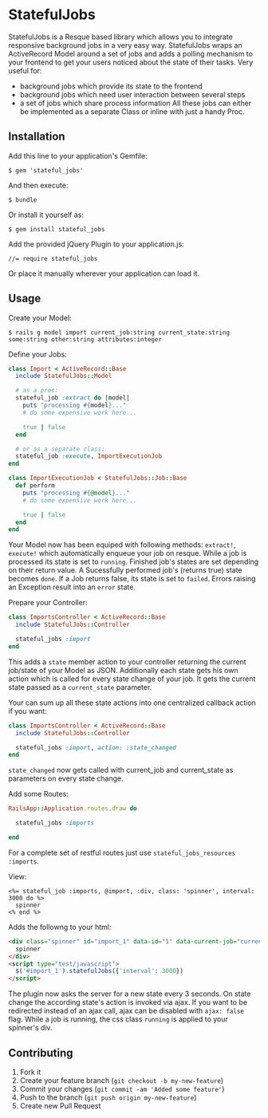 # StatefulJobs

StatefulJobs is a Resque based library which allows you to integrate responsive background jobs in a very easy way.
StatefulJobs wraps an ActiveRecord Model around a set of jobs and adds a polling mechanism to your frontend to get your users noticed about the state of their tasks.
Very useful for:
* background jobs which provide its state to the frontend
* background jobs which need user interaction between several steps
* a set of jobs which share process information
All these jobs can either be implemented as a separate Class or inline with just a handy Proc.


## Installation

Add this line to your application's Gemfile:

```
$ gem 'stateful_jobs'
```

And then execute:

```
$ bundle
```

Or install it yourself as:

```
$ gem install stateful_jobs
```

Add the provided jQuery Plugin to your application.js:
```
//= require stateful_jobs
```

Or place it manually wherever your application can load it.


## Usage

Create your Model:

```
$ rails g model import current_job:string current_state:string some:string other:string attributes:integer
```

Define your Jobs:

```ruby
class Import < ActiveRecord::Base
  include StatefulJobs::Model

  # as a proc:
  stateful_job :extract do |model|
    puts "processing #{model}..."
    # do some expensive work here...

    true | false
  end

  # or as a separate class:
  stateful_job :execute, ImportExecutionJob
end

class ImportExecutionJob < StatefulJobs::Job::Base
  def perform
    puts "processing #{@model}..."
    # do some expensive work here...

    true | false
  end
end
```

Your Model now has been equiped with following methods: `extract!`, `execute!` which automatically enqueue your job on resque.
While a job is processed its state is set to `running`. Finished job's states are set depending on their return value. A Sucessfully performed job's (returns true) state becomes `done`. If a Job returns false, its state is set to `failed`. Errors raising an Exception result into an `error` state.


Prepare your Controller:

```ruby
class ImportsController < ActiveRecord::Base
  include StatefulJobs::Controller

  stateful_jobs :import
end
```

This adds a `state` member action to your controller returning the current job/state of your Model as JSON.
Additionally each state gets his own action which is called for every state change of your job. It gets the current state passed as a `current_state` parameter.

Your can sum up all these state actions into one centralized callback action if you want:

```ruby
class ImportsController < ActiveRecord::Base
  include StatefulJobs::Controller

  stateful_jobs :import, action: :state_changed
end
```

`state_changed` now gets called with current_job and current_state as parameters on every state change.


Add some Routes:

```ruby
RailsApp::Application.routes.draw do

  stateful_jobs :imports

end
```

For a complete set of restful routes just use `stateful_jobs_resources :imports`.

View:

```erb
<%= stateful_job :imports, @import, :div, class: 'spinner', interval: 3000 do %>
  spinner
<% end %>
```

Adds the followng to your html:

```html
<div class="spinner" id="import_1" data-id="1" data-current-job="current-job" data-current-state="current-state">
  spinner
</div>
<script type="test/javascript">
  $('#import_1').statefulJobs({'interval': 3000})
</script>
```

The plugin now asks the server for a new state every 3 seconds. On state change the according state's action is invoked via ajax. If you want to be redirected instead of an ajax call, ajax can be disabled with `ajax: false` flag.
While a job is running, the css class `running` is applied to your spinner's div.


## Contributing

1. Fork it
2. Create your feature branch (`git checkout -b my-new-feature`)
3. Commit your changes (`git commit -am 'Added some feature'`)
4. Push to the branch (`git push origin my-new-feature`)
5. Create new Pull Request
